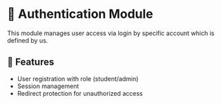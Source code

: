# 🔐 Authentication Module

This module manages user access via login by specific account which is defined by us.

## 📌 Features

- User registration with role (student/admin)
- Session management
- Redirect protection for unauthorized access


